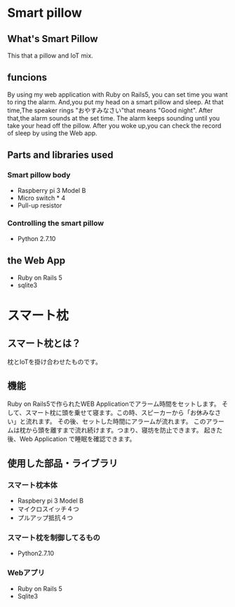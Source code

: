 # Smart pillow
## What's Smart Pillow
This that a pillow and IoT mix.
## funcions
By using my web application with Ruby on Rails5, you can set time you want to ring the alarm.
And,you put my head on a smart pillow and sleep. At that time,The speaker rings "おやすみなさい"that means "Good night".
After that,the alarm sounds at the set time.
The alarm keeps sounding until you take your head off the pillow.
After you woke up,you can check the record of sleep by using the Web app.
## Parts and libraries used
### Smart pillow body

- Raspberry pi 3 Model B
- Micro switch * 4
- Pull-up resistor

### Controlling the smart pillow

- Python 2.7.10

## the Web App

- Ruby on Rails 5
- sqlite3
# スマート枕
## スマート枕とは？
枕とIoTを掛け合わせたものです。
## 機能
Ruby on Rails5で作られたWEB Applicationでアラーム時間をセットします。
そして、スマート枕に頭を乗せて寝ます。この時、スピーカーから「お休みなさい」と流れます。
その後、セットした時間にアラームが流れます。
このアラームは枕から頭を離すまで流れ続けます。つまり、寝坊を防止できます。
起きた後、Web Application で睡眠を確認できます。
## 使用した部品・ライブラリ
### スマート枕本体

- Raspbery pi 3 Model B
- マイクロスイッチ４つ
- プルアップ抵抗４つ

### スマート枕を制御してるもの

- Python2.7.10


### Webアプリ

- Ruby on Rails 5
- Sqlite3
